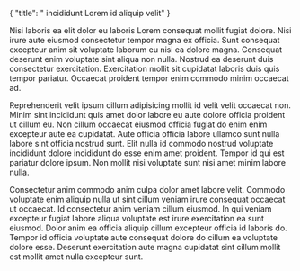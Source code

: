 {
  "title": " incididunt Lorem id aliquip velit"
}

Nisi laboris ea elit dolor eu laboris Lorem consequat mollit fugiat dolore. Nisi irure aute eiusmod consectetur tempor magna ex officia. Sunt consequat excepteur anim sit voluptate laborum eu nisi ea dolore magna. Consequat deserunt enim voluptate sint aliqua non nulla. Nostrud ea deserunt duis consectetur exercitation. Exercitation mollit sit cupidatat laboris duis quis tempor pariatur. Occaecat proident tempor enim commodo minim occaecat ad.

Reprehenderit velit ipsum cillum adipisicing mollit id velit velit occaecat non. Minim sint incididunt quis amet dolor labore eu aute dolore officia proident ut cillum eu. Non cillum occaecat eiusmod officia fugiat do enim enim excepteur aute ea cupidatat. Aute officia officia labore ullamco sunt nulla labore sint officia nostrud sunt. Elit nulla id commodo nostrud voluptate incididunt dolore incididunt do esse enim amet proident. Tempor id qui est pariatur dolore ipsum. Non mollit nisi voluptate sunt nisi amet minim labore nulla.

Consectetur anim commodo anim culpa dolor amet labore velit. Commodo voluptate enim aliquip nulla ut sint cillum veniam irure consequat occaecat ut occaecat. Id consectetur anim veniam cillum eiusmod. In qui veniam excepteur fugiat labore aliqua voluptate est irure exercitation ea sunt eiusmod. Dolor anim ea officia aliquip cillum excepteur officia id laboris do. Tempor id officia voluptate aute consequat dolore do cillum ea voluptate dolore esse. Deserunt exercitation aute magna cupidatat sint cillum mollit est mollit amet nulla excepteur sunt.